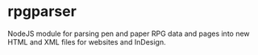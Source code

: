 # rpgparser
NodeJS module for parsing pen and paper RPG data and pages into new HTML and XML files for websites and InDesign.
